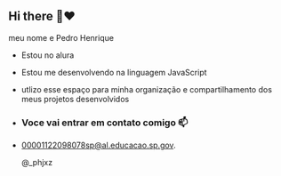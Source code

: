 ## Hi there 👋❤️

meu nome e Pedro Henrique

- Estou no alura
- Estou me desenvolvendo na linguagem JavaScript
- utlizo esse espaço para minha organização e compartilhamento dos meus projetos desenvolvidos

- ### Voce vai entrar em contato comigo 📫

- 00001122098078sp@al.educacao.sp.gov.

  @_phjxz

  ![]()
